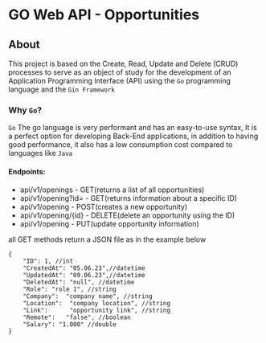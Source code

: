 # GO Web API - Opportunities

## About

This project is based on the Create, Read, Update and Delete (CRUD) processes to serve as an object of study for the development of an Application Programming Interface (API) using the `Go` programming language and the `Gin Framework`

### Why `Go`?

`Go` The go language is very performant and has an easy-to-use syntax, It is a perfect option for developing Back-End applications, in addition to having good performance, it also has a low consumption cost compared to languages like `Java`


#### Endpoints:

- api/v1/openings - GET(returns a list of all opportunities)
- api/v1/opening?id= - GET(returns information about a specific ID)
- api/v1/opening - POST(creates a new opportunity)
- api/v1/opening/{id} - DELETE(delete an opportunity using the ID)
- api/v1/opening - PUT(update opportunity information)


all GET methods return a JSON file as in the example below

```
{
    "ID": 1, //int
	"CreatedAt": "05.06.23",//datetime
	"UpdatedAt": "09.06.23",//datetime
	"DeletedAt": "null", //datetime
	"Role": "role 1", //string 
	"Company":  "company name", //string
	"Location":  "company location", //string
	"Link":      "opportunity link", //string
	"Remote":   "false", //boolean
	"Salary": "1.000" //double
}
```
